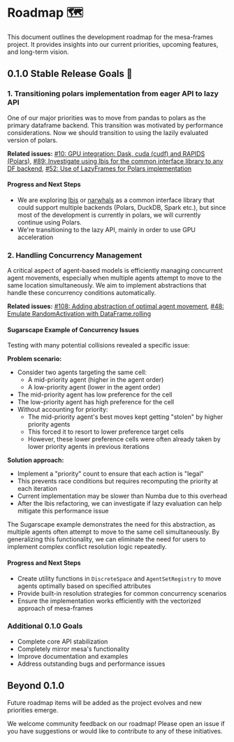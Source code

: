 # Roadmap 🗺️

This document outlines the development roadmap for the mesa-frames project. It provides insights into our current priorities, upcoming features, and long-term vision.

## 0.1.0 Stable Release Goals 🎯

### 1. Transitioning polars implementation from eager API to lazy API

One of our major priorities was to move from pandas to polars as the primary dataframe backend. This transition was motivated by performance considerations.
Now we should transition to using the lazily evaluated version of polars.

**Related issues:** [#10: GPU integration: Dask, cuda (cudf) and RAPIDS (Polars)](https://github.com/projectmesa/mesa-frames/issues/10), [#89: Investigate using Ibis for the common interface library to any DF backend](https://github.com/projectmesa/mesa-frames/issues/89), [#52: Use of LazyFrames for Polars implementation](https://github.com/projectmesa/mesa-frames/issues/52)

#### Progress and Next Steps

- We are exploring [Ibis](https://ibis-project.org/) or [narwhals](https://github.com/narwhals-dev/narwhals) as a common interface library that could support multiple backends (Polars, DuckDB, Spark etc.), but since most of the development is currently in polars, we will currently continue using Polars.
- We're transitioning to the lazy API, mainly in order to use GPU acceleration

### 2. Handling Concurrency Management

A critical aspect of agent-based models is efficiently managing concurrent agent movements, especially when multiple agents attempt to move to the same location simultaneously. We aim to implement abstractions that handle these concurrency conditions automatically.

**Related issues:** [#108: Adding abstraction of optimal agent movement](https://github.com/projectmesa/mesa-frames/issues/108), [#48: Emulate RandomActivation with DataFrame.rolling](https://github.com/projectmesa/mesa-frames/issues/48)

#### Sugarscape Example of Concurrency Issues

Testing with many potential collisions revealed a specific issue:

**Problem scenario:**

- Consider two agents targeting the same cell:
  - A mid-priority agent (higher in the agent order)
  - A low-priority agent (lower in the agent order)
- The mid-priority agent has low preference for the cell
- The low-priority agent has high preference for the cell
- Without accounting for priority:
  - The mid-priority agent's best moves kept getting "stolen" by higher priority agents
  - This forced it to resort to lower preference target cells
  - However, these lower preference cells were often already taken by lower priority agents in previous iterations

**Solution approach:**

- Implement a "priority" count to ensure that each action is "legal"
- This prevents race conditions but requires recomputing the priority at each iteration
- Current implementation may be slower than Numba due to this overhead
- After the Ibis refactoring, we can investigate if lazy evaluation can help mitigate this performance issue

The Sugarscape example demonstrates the need for this abstraction, as multiple agents often attempt to move to the same cell simultaneously. By generalizing this functionality, we can eliminate the need for users to implement complex conflict resolution logic repeatedly.

#### Progress and Next Steps

- Create utility functions in `DiscreteSpace` and `AgentSetRegistry` to move agents optimally based on specified attributes
- Provide built-in resolution strategies for common concurrency scenarios
- Ensure the implementation works efficiently with the vectorized approach of mesa-frames

### Additional 0.1.0 Goals

- Complete core API stabilization
- Completely mirror mesa's functionality
- Improve documentation and examples
- Address outstanding bugs and performance issues

## Beyond 0.1.0

Future roadmap items will be added as the project evolves and new priorities emerge.

We welcome community feedback on our roadmap! Please open an issue if you have suggestions or would like to contribute to any of these initiatives.
